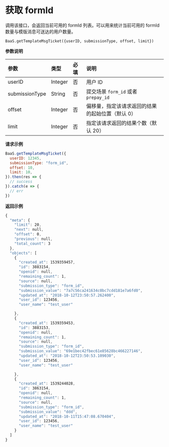 <!-- ex_nonav -->

# 获取 formId

调用该接口，会返回当前可用的 formId 列表。可以用来统计当前可用的 formId 数量与模版消息可送达的用户数量。


`BaaS.getTemplateMsgTicket({userID, submissionType, offset, limit})`

**参数说明**

| 参数            | 类型   | 必填  | 说明 |
| :-------------- | :----- | :--- | :-- |
| userID  | Integer | 否   | 用户 ID  |
| submissionType | String | 否   | 提交场景 `form_id` 或者 `prepay_id` |
| offset        | Integer | 否   | 偏移量，指定该请求返回的结果的起始位置（默认 0）|
| limit         | Integer | 否   | 指定该请求返回的结果个数（默认 20）|


**请求示例**

```js
BaaS.getTemplateMsgTicket({
  userID: 12345,
  submissionType: "form_id",
  offset: 10,
  limit: 10,
}).then(res => {
  // success
}).catch(e => {
  // err
})
```


**返回示例**
```js
{
  "meta": {
    "limit": 20,
    "next": null,
    "offset": 0,
    "previous": null,
    "total_count": 3
  },
  "objects": [
    {
      "created_at": 1539359457,
      "id": 3883154,
      "openid": null,
      "remaining_count": 1,
      "source": null,
      "submission_type": "form_id",
      "submission_value": "7a7c56ca241634c0bc7cdd181e7a6fd0",
      "updated_at": "2018-10-12T23:50:57.262400",
      "user_id": 123456,
      "user_name": "test_user"

    },
    {
      "created_at": 1539359453,
      "id": 3883153,
      "openid": null,
      "remaining_count": 1,
      "source": null,
      "submission_type": "form_id",
      "submission_value": "69e1bec42fbec61e85628bc466227146",
      "updated_at": "2018-10-12T23:50:53.109030",
      "user_id": 123456,
      "user_name": "test_user"

    },
    {
      "created_at": 1539244028,
      "id": 3863154,
      "openid": null,
      "remaining_count": 1,
      "source": null,
      "submission_type": "form_id",
      "submission_value": "ddd",
      "updated_at": "2018-10-11T15:47:08.670404",
      "user_id": 123456,
      "user_name": "test_user"
    }
  ]
}
```
